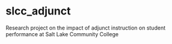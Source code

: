# slcc_adjunct
Research project on the impact of adjunct instruction on student performance at Salt Lake Community College
